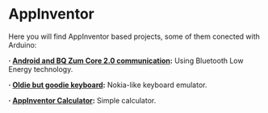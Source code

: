 # AppInventor

Here you will find AppInventor based projects, some of them conected with Arduino:

**· [Android and BQ Zum Core 2.0 communication](https://github.com/Jkutkut/Android-and-BQ-Zum-Core-2.0-communication):** Using Bluetooth Low Energy technology.

**· [Oldie but goodie keyboard](https://github.com/Jkutkut/Oldie-but-goodie-keyboard):** Nokia-like keyboard emulator.

**· [AppInventor Calculator](https://github.com/Jkutkut/AppInventor-Calculator):** Simple calculator.

